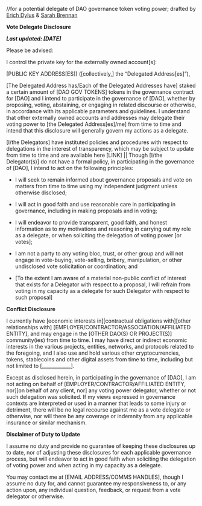 //for a potential delegate of DAO governance token voting power; drafted by [Erich Dylus](https://github.com/ErichDylus) & [Sarah Brennan](https://github.com/SHBrennan)

**Vote Delegate Disclosure**

***Last updated: [DATE]***

Please be advised:

I control the private key for the externally owned account[s]:

[PUBLIC KEY ADDRESS[ES]] ([collectively,] the “Delegated Address[es]”), 

[The Delegated Address has/Each of the Delegated Addresses have] staked a certain amount of [DAO GOV TOKENS] tokens in the governance contract for [DAO] and I intend to participate in the governance of [DAO], whether by proposing, voting, abstaining, or engaging in related discourse or otherwise, in accordance with its applicable parameters and guidelines. I understand that other externally owned accounts and addresses may delegate their voting power to [the Delegated Address[es]/me] from time to time and intend that this disclosure will generally govern my actions as a delegate.

[I/the Delegators] have instituted policies and procedures with respect to delegations in the interest of transparency, which may be subject to update from time to time and are available here [LINK] || Though [I/the Delegator(s)] do not have a formal policy, in participating in the governance of [DAO], I intend to act on the following principles:

- I will seek to remain informed about governance proposals and vote on matters from time to time using my independent judgment unless otherwise disclosed;

- I will act in good faith and use reasonable care in participating in governance, including in making proposals and in voting;

- I will endeavor to provide transparent, good faith, and honest information as to my motivations and reasoning in carrying out my role as a delegate, or when soliciting the delegation of voting power [or votes];

- I am not a party to any voting bloc, trust, or other group and will not engage in vote-buying, vote-selling, bribery, manipulation, or other undisclosed vote solicitation or coordination; and

- [To the extent I am aware of a material non-public conflict of interest that exists for a Delegator with respect to a proposal, I will refrain from voting in my capacity as a delegate for such Delegator with respect to such proposal]

**Conflict Disclosure**

I currently have [economic interests in][contractual obligations with][other relationships with] [EMPLOYER/CONTRACTOR/ASSOCIATION/AFFILIATED ENTITY], and may engage in the [OTHER DAO(S) OR PROJECT(S)] community(ies) from time to time. I may have direct or indirect economic interests in the various projects, entities, networks, and protocols related to the foregoing, and I also use and hold various other cryptocurrencies, tokens, stablecoins and other digital assets from time to time, including but not limited to [____________]. 

Except as disclosed herein, in participating in the governance of [DAO], I am not acting on behalf of [EMPLOYER/CONTRACTOR/AFFILIATED ENTITY, nor][on behalf of any client, nor] any voting power delegator, whether or not such delegation was solicited. If my views expressed in governance contexts are interpreted or used in a manner that leads to some injury or detriment, there will be no legal recourse against me as a vote delegate or otherwise, nor will there be any coverage or indemnity from any applicable insurance or similar mechanism.

**Disclaimer of Duty to Update**

I assume no duty and provide no guarantee of keeping these disclosures up to date, nor of adjusting these disclosures for each applicable governance process, but will endeavor to act in good faith when soliciting the delegation of voting power and when acting in my capacity as a delegate.

You may contact me at [EMAIL ADDRESS/COMMS HANDLES], though I assume no duty for, and cannot guarantee my responsiveness to, or any action upon, any individual question, feedback, or request from a vote delegator or otherwise.
